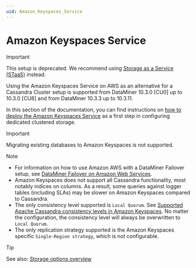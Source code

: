 ```yaml
---
uid: Amazon_Keyspaces_Service
---
```


# Amazon Keyspaces Service

> [!IMPORTANT]
> This setup is deprecated. We recommend using [Storage as a Service (STaaS)](xref:STaaS) instead.

Using the Amazon Keyspaces Service on AWS as an alternative for a Cassandra Cluster setup is supported from DataMiner 10.3.0 [CU0] up to 10.3.0 [CU8] and from DataMiner 10.3.3 up to 10.3.11.

In this section of the documentation, you can find instructions on [how to deploy the Amazon Keyspaces Service](xref:Deploying_Amazon_Keyspaces_Service) as a first step in configuring dedicated clustered storage.

> [!IMPORTANT]
> Migrating existing databases to Amazon Keyspaces is not supported.

> [!NOTE]
>
> - For information on how to use Amazon AWS with a DataMiner Failover setup, see [DataMiner Failover on Amazon Web Services](xref:Failover_AWS).
> - Amazon Keyspaces does not support all Cassandra functionality, most notably indices on columns. As a result, some queries against logger tables (including SLAs) may be slower on Amazon Keyspaces compared to Cassandra.
> - The only consistency level supported is `Local Quorum`. See [Supported Apache Cassandra consistency levels in Amazon Keyspaces](https://docs.aws.amazon.com/keyspaces/latest/devguide/consistency.html). No matter the configuration, the consistency level will always be overwritten to `Local Quorum`.
> - The only replication strategy supported is the Amazon Keyspaces specific `Single-Region strategy`, which is not configurable.

> [!TIP]
> See also: [Storage options overview](xref:Supported_system_data_storage_architectures)
